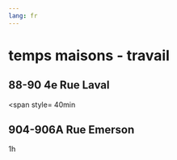 ```yaml
---
lang: fr
---
```

# temps maisons - travail
## 88-90 4e Rue Laval
<span style=
40min
## 904-906A Rue Emerson
1h
## 
